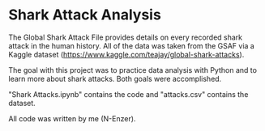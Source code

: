 # Shark Attack Analysis

The Global Shark Attack File provides details on every recorded shark attack in the human history. All of the data was taken from the GSAF via a Kaggle dataset (https://www.kaggle.com/teajay/global-shark-attacks).

The goal with this project was to practice data analysis with Python and to learn more about shark attacks. Both goals were accomplished.

"Shark Attacks.ipynb" contains the code and "attacks.csv" contains the dataset.

All code was written by me (N-Enzer).
